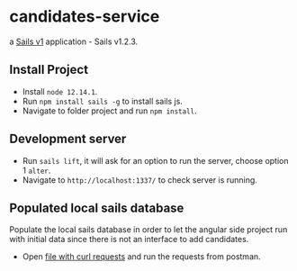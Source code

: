 # candidates-service

a [Sails v1](https://sailsjs.com) application - Sails v1.2.3.

## Install Project

* Install `node 12.14.1`.
* Run `npm install sails -g` to install sails js.
* Navigate to folder project and run `npm install`.

## Development server

* Run `sails lift`, it will ask for an option to run the server, choose option 1 `alter`.
* Navigate to `http://localhost:1337/` to check server is running.

## Populated local sails database

Populate the local sails database in order to let the angular side project run with initial data since there is not an interface to add candidates.

* Open [file with curl requests](https://github.com/maries-15/candidates-service/blob/master/curl-request.txt) and run the requests from postman.
